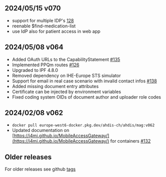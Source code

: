 ## 2024/05/15 v070
- support for multiple IDP's [128](https://github.com/i4mi/MobileAccessGateway/issues/128)
- reenable $find-medication-list
- use IdP also for patient access in web app

## 2024/05/08 v064

- Added OAuth URLs to the CapabilityStatement [#135](https://github.com/i4mi/MobileAccessGateway/issues/135)
- Implemented PPQm routes [#126](https://github.com/i4mi/MobileAccessGateway/issues/126)
- Upgraded to IPF 4.8.0
- Removed dependency on IHE-Europe STS simulator
- Support for email in real case scenario with invalid contact infos [#138](https://github.com/i4mi/MobileAccessGateway/pull/138)
- Added missing document entry attributes
- Certificate can be injected by environment variables 
- Fixed coding system OIDs of document author and uploader role codes


## 2024/02/08 v062

- `docker pull europe-west6-docker.pkg.dev/ahdis-ch/ahdis/mag:v062`
- Updated documentation on [https://i4mi.github.io/MobileAccessGateway/](https://i4mi.github.io/MobileAccessGateway/)
  for containers [#132](https://github.com/i4mi/MobileAccessGateway/issues/132)

## Older releases

For older releases see github [tags](https://github.com/i4mi/MobileAccessGateway/tags)
